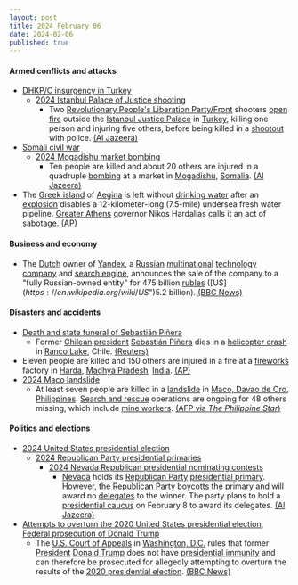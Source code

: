 ```yaml
---
layout: post
title: 2024 February 06
date: 2024-02-06
published: true
---
```



#### Armed conflicts and attacks

* [DHKP/C insurgency in Turkey](https://en.wikipedia.org/wiki/DHKP/C_insurgency_in_Turkey "DHKP/C insurgency in Turkey")
  * [2024 Istanbul Palace of Justice shooting](https://en.wikipedia.org/wiki/2024_Istanbul_Palace_of_Justice_shooting "2024 Istanbul Palace of Justice shooting")
    * Two [Revolutionary People's Liberation Party/Front](https://en.wikipedia.org/wiki/Revolutionary_People%27s_Liberation_Party/Front "Revolutionary People's Liberation Party/Front") shooters [open fire](https://en.wikipedia.org/wiki/Mass_shooting "Mass shooting") outside the [Istanbul Justice Palace](https://en.wikipedia.org/wiki/Istanbul_Justice_Palace "Istanbul Justice Palace") in [Turkey](https://en.wikipedia.org/wiki/Turkey "Turkey"), killing one person and injuring five others, before being killed in a [shootout](https://en.wikipedia.org/wiki/Shootout "Shootout") with police. [(Al Jazeera)](https://www.aljazeera.com/news/2024/2/6/two-shooters-dead-in-turkey-courthouse-attack)
* [Somali civil war](https://en.wikipedia.org/wiki/Somali_civil_war_%282009%E2%80%93present%29 "Somali civil war (2009–present)")
  * [2024 Mogadishu market bombing](https://en.wikipedia.org/wiki/2024_Mogadishu_market_bombing "2024 Mogadishu market bombing")
    * Ten people are killed and about 20 others are injured in a quadruple [bombing](https://en.wikipedia.org/wiki/Bomb "Bomb") at a market in [Mogadishu](https://en.wikipedia.org/wiki/Mogadishu "Mogadishu"), [Somalia](https://en.wikipedia.org/wiki/Somalia "Somalia"). [(Al Jazeera)](https://www.aljazeera.com/news/2024/2/6/ten-dead-20-others-injured-in-multiple-blasts-in-market-in-somali-capital)
* The [Greek island](https://en.wikipedia.org/wiki/Greek_island "Greek island") of [Aegina](https://en.wikipedia.org/wiki/Aegina "Aegina") is left without [drinking water](https://en.wikipedia.org/wiki/Drinking_water "Drinking water") after an [explosion](https://en.wikipedia.org/wiki/Explosion "Explosion") disables a 12-kilometer-long (7.5-mile) undersea fresh water pipeline. [Greater Athens](https://en.wikipedia.org/wiki/Athens_metropolitan_area "Athens metropolitan area") governor Nikos Hardalias calls it an act of [sabotage](https://en.wikipedia.org/wiki/Sabotage "Sabotage"). [(AP)](https://apnews.com/article/greece-island-water-pipeline-sabotage-aegina-5e67f502609a02d37338741aad2b65a9)

#### Business and economy

* The [Dutch](https://en.wikipedia.org/wiki/Netherlands "Netherlands") owner of [Yandex](https://en.wikipedia.org/wiki/Yandex "Yandex"), a [Russian](https://en.wikipedia.org/wiki/Russia "Russia") [multinational](https://en.wikipedia.org/wiki/Multinational_corporation "Multinational corporation") [technology company](https://en.wikipedia.org/wiki/Technology_company "Technology company") and [search engine](https://en.wikipedia.org/wiki/Search_engine "Search engine"), announces the sale of the company to a "fully Russian-owned entity" for 475 billion [rubles](https://en.wikipedia.org/wiki/Russian_ruble "Russian ruble") ([US$](https://en.wikipedia.org/wiki/US%24 "US$")5.2 billion). [(BBC News)](https://www.bbc.co.uk/news/business-68213191)

#### Disasters and accidents

* [Death and state funeral of Sebastián Piñera](https://en.wikipedia.org/wiki/Death_and_state_funeral_of_Sebasti%C3%A1n_Pi%C3%B1era "Death and state funeral of Sebastián Piñera")
  * Former [Chilean](https://en.wikipedia.org/wiki/Chile "Chile") [president](https://en.wikipedia.org/wiki/President_of_Chile "President of Chile") [Sebastián Piñera](https://en.wikipedia.org/wiki/Sebasti%C3%A1n_Pi%C3%B1era "Sebastián Piñera") dies in a [helicopter crash](https://en.wikipedia.org/wiki/Helicopter_crash "Helicopter crash") in [Ranco Lake](https://en.wikipedia.org/wiki/Ranco_Lake "Ranco Lake"), Chile. [(Reuters)](https://www.reuters.com/world/americas/chile-ex-president-sebastianpinera-dies-helicopter-crash-local-media-says-2024-02-06/)
* Eleven people are killed and 150 others are injured in a fire at a [fireworks](https://en.wikipedia.org/wiki/Fireworks "Fireworks") factory in [Harda](https://en.wikipedia.org/wiki/Harda "Harda"), [Madhya Pradesh](https://en.wikipedia.org/wiki/Madhya_Pradesh "Madhya Pradesh"), [India](https://en.wikipedia.org/wiki/India "India"). [(AP)](https://apnews.com/article/india-fireworks-factory-fire-7655311e911065311ab49703c914cdcf)
* [2024 Maco landslide](https://en.wikipedia.org/wiki/2024_Maco_landslide "2024 Maco landslide")
  * At least seven people are killed in a [landslide](https://en.wikipedia.org/wiki/Landslide "Landslide") in [Maco, Davao de Oro](https://en.wikipedia.org/wiki/Maco%2C_Davao_de_Oro "Maco, Davao de Oro"), [Philippines](https://en.wikipedia.org/wiki/Philippines "Philippines"). [Search and rescue](https://en.wikipedia.org/wiki/Search_and_rescue "Search and rescue") operations are ongoing for 48 others missing, which include [mine workers](https://en.wikipedia.org/wiki/Miner "Miner"). [(AFP via *The Philippine Star*)](https://qa.philstar.com/nation/2024/02/07/2331655/landslide-davao-de-oro-gold-mining-village-kills-seven)

#### Politics and elections

* [2024 United States presidential election](https://en.wikipedia.org/wiki/2024_United_States_presidential_election "2024 United States presidential election")
  * [2024 Republican Party presidential primaries](https://en.wikipedia.org/wiki/2024_Republican_Party_presidential_primaries "2024 Republican Party presidential primaries")
    * [2024 Nevada Republican presidential nominating contests](https://en.wikipedia.org/wiki/2024_Nevada_Republican_presidential_nominating_contests "2024 Nevada Republican presidential nominating contests")
      * [Nevada](https://en.wikipedia.org/wiki/Nevada "Nevada") holds its [Republican Party](https://en.wikipedia.org/wiki/Republican_Party_%28United_States%29 "Republican Party (United States)") [presidential primary](https://en.wikipedia.org/wiki/United_States_presidential_primary "United States presidential primary"). However, the [Republican Party](https://en.wikipedia.org/wiki/Nevada_Republican_Party "Nevada Republican Party") [boycotts](https://en.wikipedia.org/wiki/Boycott "Boycott") the primary and will award no [delegates](https://en.wikipedia.org/wiki/Delegate_%28American_politics%29 "Delegate (American politics)") to the winner. The party plans to hold a [presidential caucus](https://en.wikipedia.org/wiki/Nevada_presidential_caucuses "Nevada presidential caucuses") on February 8 to award its delegates. [(Al Jazeera)](https://www.aljazeera.com/amp/news/2024/2/6/nevadas-duelling-republican-primary-and-caucus-thwart-haley-trump-rematch)
* [Attempts to overturn the 2020 United States presidential election](https://en.wikipedia.org/wiki/Attempts_to_overturn_the_2020_United_States_presidential_election "Attempts to overturn the 2020 United States presidential election"), [Federal prosecution of Donald Trump](https://en.wikipedia.org/wiki/Federal_prosecution_of_Donald_Trump_%28election_obstruction_case%29 "Federal prosecution of Donald Trump (election obstruction case)")
  * The [U.S. Court of Appeals](https://en.wikipedia.org/wiki/United_States_Court_of_Appeals_for_the_District_of_Columbia_Circuit "United States Court of Appeals for the District of Columbia Circuit") in [Washington, D.C.](https://en.wikipedia.org/wiki/Washington%2C_D.C. "Washington, D.C.") rules that former [President](https://en.wikipedia.org/wiki/President_of_the_United_States "President of the United States") [Donald Trump](https://en.wikipedia.org/wiki/Donald_Trump "Donald Trump") does not have [presidential immunity](https://en.wikipedia.org/wiki/Presidential_immunity_in_the_United_States "Presidential immunity in the United States") and can therefore be prosecuted for allegedly attempting to overturn the results of the [2020 presidential election](https://en.wikipedia.org/wiki/2020_United_States_presidential_election "2020 United States presidential election"). [(BBC News)](https://www.bbc.co.uk/news/world-us-canada-68026175)
